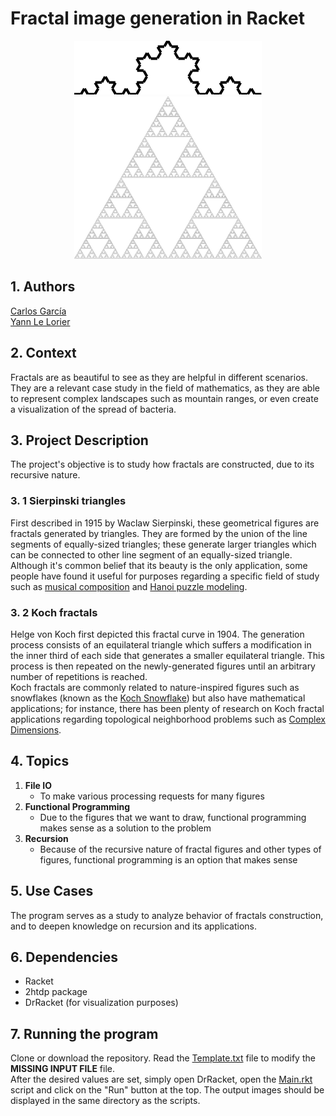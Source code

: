 <!------------------------------------------------- README ---------------
    |
    |   Developers:  
    |       Carlos García - https://github.com/cxrlos
    |       Yann Le Lorier - https://github.com/yannlelorier
    |
    *-------------------------------------------------------------------->

# Fractal image generation in Racket 
<p align="center">
<div style="text-align:center"><img src="koch.svg" alt="Koch Fractal" width="300"/></div>
<div style="text-align:center"><img src="sierpinski.svg" alt="Sierpinski Fractal" width="300"/></div>
</p>

## 1. Authors

[Carlos García](https://github.com/cxrlos)\
[Yann Le Lorier](https://github.com/yannlelorier)

## 2. Context

Fractals are as beautiful to see as they are helpful in different scenarios. They are a relevant case study in the field of mathematics, as they are able to represent complex landscapes such as mountain ranges, or even create a visualization of the spread of bacteria.

## 3. Project Description

The project's objective is to study how fractals are constructed, due to its recursive nature.

### 3. 1 Sierpinski triangles

First described in 1915 by Waclaw Sierpinski, these geometrical figures are fractals generated by triangles. They are formed by the union of the line segments of equally-sized triangles; these generate larger triangles which can be connected to other line segment of an equally-sized triangle.\
Although it's common belief that its beauty is the only application, some people have found it useful for purposes regarding a specific field of study such as [musical composition](https://aquila.usm.edu/cgi/viewcontent.cgi?article=1366&context=honors_theses) and [Hanoi puzzle modeling](http://www.math.ubc.ca/~cass/courses/m308-02b/projects/touhey/). 

### 3. 2 Koch fractals

Helge von Koch first depicted this fractal curve in 1904. The generation process consists of an equilateral triangle which suffers a modification in the inner third of each side that generates a smaller equilateral triangle. This process is then repeated on the newly-generated figures until an arbitrary number of repetitions is reached.\
Koch fractals are commonly related to nature-inspired figures such as snowflakes (known as the [Koch Snowflake](http://www.math.ubc.ca/~cass/courses/m308/projects/fung/page.html)) but also have mathematical applications; for instance, there has been plenty of research on Koch fractal applications regarding topological neighborhood problems such as [Complex Dimensions](https://www.researchgate.net/publication/239609840_A_Tube_Formula_for_the_Koch_Snowflake_Curve_with_Applications_to_Complex_Dimensions).

## 4. Topics

1. **File IO**
    - To make various processing requests for many figures
2. **Functional Programming**
   - Due to the figures that we want to draw, functional programming makes sense as a solution to the problem
3. **Recursion**
    - Because of the recursive nature of fractal figures and other types of figures, functional programming is an option that makes sense

## 5. Use Cases

The program serves as a study to analyze behavior of fractals construction, and to deepen knowledge on recursion and its applications.

## 6. Dependencies

- Racket
- 2htdp package
- DrRacket (for visualization purposes)

## 7. Running the program

Clone or download the repository. Read the [Template.txt](https://github.com/cxrlos/Numerical-Methods-Solver/blob/master/Template.txt) file to modify the **MISSING INPUT FILE** file.\
After the desired values are set, simply open DrRacket, open the [Main.rkt](https://github.com/cxrlos/Numerical-Methods-Solver/blob/master/Main.rkt) script and click on the "Run" button at the top. The output images should be displayed in the same directory as the scripts.